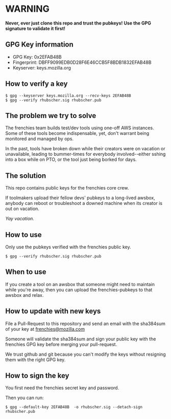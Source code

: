 # WARNING

**Never, ever just clone this repo and trust the pubkeys!
Use the GPG signature to validate it first!**

## GPG Key information

- GPG Key: 0x2EFAB48B
- Fingerprint: DBFF9099EDB0D28F6E46CCB5F8BDB1832EFAB48B
- Keyserver: keys.mozilla.org

## How to verify a key

    $ gpg --keyserver keys.mozilla.org --recv-keys 2EFAB48B
    $ gpg --verify rhubscher.sig rhubscher.pub

## The problem we try to solve

The frenchies team builds test/dev tools using one-off AWS
instances. Some of these tools become indispensable, yet, don't
warrant being monitored and managed by ops.

In the past, tools have broken down while their creators were on
vacation or unavailable, leading to bummer-times for everybody
involved--either sshing into a box while on PTO, or the tool just
being borked for days.

## The solution

This repo contains public keys for the frenchies core crew.

If toolmakers upload their fellow devs' pubkeys to a long-lived
awsbox, anybody can reboot or troubleshoot a downed machine when its
creator is out on vacation.

*Yay vacation.*

## How to use 

Only use the pubkeys verified with the frenchies public key.

    $ gpg --verify rhubscher.sig rhubscher.pub


## When to use

If you create a tool on an awsbox that someone might need to maintain
while you're away, then you can upload the frenchies-pubkeys to that
awsbox and relax.

## How to update with new keys

File a Pull-Request to this repository and send an email with the
sha384sum of your key at frenchies@mozilla.com

Someone will validate the sha384sum and sign your public key with the
frenchies GPG key before merging your pull-request.

We trust github and git because you can't modify the keys without
resigning them with the right GPG key.


## How to sign the key

You first need the frenchies secret key and password.

Then you can run:

    $ gpg --default-key 2EFAB48B  -o rhubscher.sig --detach-sign rhubscher.pub
